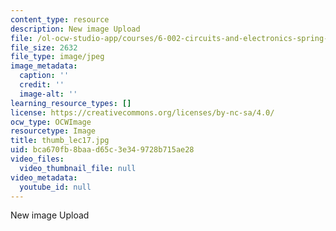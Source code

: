 ```yaml
---
content_type: resource
description: New image Upload
file: /ol-ocw-studio-app/courses/6-002-circuits-and-electronics-spring-2007/bca670fb8baad65c3e349728b715ae28_thumb_lec17.jpg
file_size: 2632
file_type: image/jpeg
image_metadata:
  caption: ''
  credit: ''
  image-alt: ''
learning_resource_types: []
license: https://creativecommons.org/licenses/by-nc-sa/4.0/
ocw_type: OCWImage
resourcetype: Image
title: thumb_lec17.jpg
uid: bca670fb-8baa-d65c-3e34-9728b715ae28
video_files:
  video_thumbnail_file: null
video_metadata:
  youtube_id: null
---
```

New image Upload